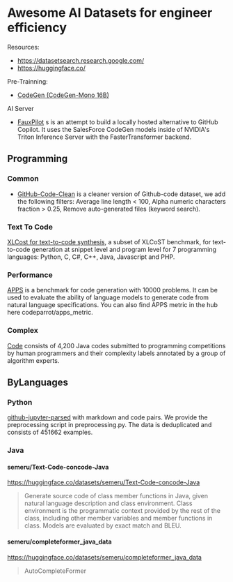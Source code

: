# Awesome AI Datasets for engineer efficiency

Resources:

- https://datasetsearch.research.google.com/
- https://huggingface.co/

Pre-Trainning:

- [ CodeGen (CodeGen-Mono 16B) ](https://huggingface.co/Salesforce/codegen-16B-mono)

AI Server

- [FauxPilot](https://github.com/fauxpilot/fauxpilot) s is an attempt to build a locally hosted alternative to GitHub Copilot. It uses the SalesForce CodeGen models inside of NVIDIA's Triton Inference Server with the FasterTransformer backend.

## Programming

### Common

- [GitHub-Code-Clean](https://huggingface.co/datasets/codeparrot/github-code-clean) is a cleaner version of Github-code dataset, we add the following filters: Average line length < 100, Alpha numeric characters fraction > 0.25, Remove auto-generated files (keyword search).

### Text To Code

[XLCost for text-to-code synthesis](https://huggingface.co/datasets/codeparrot/xlcost-text-to-code), a subset of XLCoST benchmark, for text-to-code generation at snippet level and program level for 7 programming languages: Python, C, C#, C++, Java, Javascript and PHP.

### Performance

[APPS](https://huggingface.co/datasets/codeparrot/apps) is a benchmark for code generation with 10000 problems. It can be used to evaluate the ability of language models to generate code from natural language specifications. You can also find APPS metric in the hub here codeparrot/apps_metric.

### Complex

[Code](https://huggingface.co/datasets/codeparrot/codecomplex) consists of 4,200 Java codes submitted to programming competitions by human programmers and their complexity labels annotated by a group of algorithm experts.

## ByLanguages

### Python

[github-jupyter-parsed](https://huggingface.co/codeparrot) with markdown and code pairs. We provide the preprocessing script in preprocessing.py. The data is deduplicated and consists of 451662 examples. 

### Java


#### semeru/Text-Code-concode-Java

https://huggingface.co/datasets/semeru/Text-Code-concode-Java

> Generate source code of class member functions in Java, given natural language description and class environment.
> Class environment is the programmatic context provided by the rest of the class, including other member variables and
> member functions in class. Models are evaluated by exact match and BLEU.

#### semeru/completeformer_java_data

https://huggingface.co/datasets/semeru/completeformer_java_data

> AutoCompleteFormer

